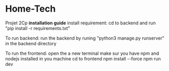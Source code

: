 # Home-Tech
Projet 2Cp
**installation guide**
install requirement:
    cd to backend and run "pip install -r requirements.txt"

To run backend:
    run the backend by runing "python3 manage.py runserver" in the backend directory

To run the frontend:
    open the a new terminal 
    make sur you have npm and nodejs installed in you machine
    cd to frontend
    npm install --force
    npm run dev
